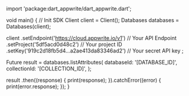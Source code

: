 import 'package:dart_appwrite/dart_appwrite.dart';

void main() { // Init SDK
  Client client = Client();
  Databases databases = Databases(client);

  client
    .setEndpoint('https://cloud.appwrite.io/v1') // Your API Endpoint
    .setProject('5df5acd0d48c2') // Your project ID
    .setKey('919c2d18fb5d4...a2ae413da83346ad2') // Your secret API key
  ;

  Future result = databases.listAttributes(
    databaseId: '[DATABASE_ID]',
    collectionId: '[COLLECTION_ID]',
  );

  result
    .then((response) {
      print(response);
    }).catchError((error) {
      print(error.response);
  });
}